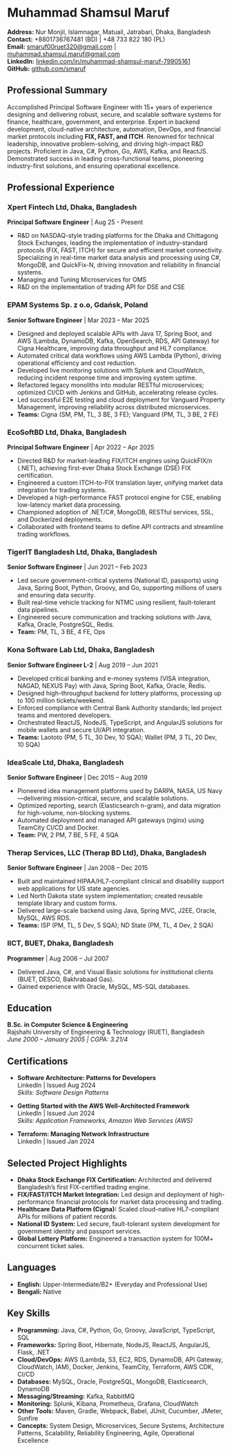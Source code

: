 # Muhammad Shamsul Maruf

**Address:** Nur Monjil, Islamnagar, Matuail, Jatrabari, Dhaka, Bangladesh  
**Contact:** +8801736767481 (BD) | +48 733 822 180 (PL)  
**Email:** smaruf00ruet320@gmail.com | muhammad.shamsul.maruf@gmail.com  
**LinkedIn:** [linkedin.com/in/muhammad-shamsul-maruf-79905161](https://www.linkedin.com/in/muhammad-shamsul-maruf-79905161)  
**GitHub:** [github.com/smaruf](https://www.github.com/smaruf)


## Professional Summary

Accomplished Principal Software Engineer with 15+ years of experience designing and delivering robust, secure, and scalable software systems for finance, healthcare, government, and enterprise. Expert in backend development, cloud-native architecture, automation, DevOps, and financial market protocols including **FIX, FAST, and ITCH**. Renowned for technical leadership, innovative problem-solving, and driving high-impact R&D projects. Proficient in Java, C#, Python, Go, AWS, Kafka, and ReactJS. Demonstrated success in leading cross-functional teams, pioneering industry-first solutions, and ensuring operational excellence.


## Professional Experience

### Xpert Fintech Ltd, Dhaka, Bangladesh
**Principal Software Engineer** | Aug 25 - Present

- R&D on NASDAQ-style trading platforms for the Dhaka and Chittagong Stock Exchanges, leading the implementation of industry-standard protocols (FIX, FAST, ITCH) for secure and efficient market connectivity. Specializing in real-time market data analysis and processing using C#, MongoDB, and QuickFix-N, driving innovation and reliability in financial systems.
- Managing and Tuning Microservices for OMS
- R&D on the implementation of trading API for DSE and CSE

### EPAM Systems Sp. z o.o, Gdańsk, Poland  
**Senior Software Engineer** | Mar 2023 – Mar 2025

- Designed and deployed scalable APIs with Java 17, Spring Boot, and AWS (Lambda, DynamoDB, Kafka, OpenSearch, RDS, API Gateway) for Cigna Healthcare, improving data throughput and HL7 compliance.
- Automated critical data workflows using AWS Lambda (Python), driving operational efficiency and cost reduction.
- Developed live monitoring solutions with Splunk and CloudWatch, reducing incident response time and improving system uptime.
- Refactored legacy monoliths into modular RESTful microservices; optimized CI/CD with Jenkins and GitHub, accelerating release cycles.
- Led successful E2E testing and cloud deployment for Vanguard Property Management, improving reliability across distributed microservices.
- **Teams:** Cigna (SM, PM, TL, 3 BE, 3 FE); Vanguard (PM, TL, 3 BE, 2 FE)


### EcoSoftBD Ltd, Dhaka, Bangladesh  
**Principal Software Engineer** | Apr 2022 – Apr 2025

- Directed R&D for market-leading FIX/ITCH engines using QuickFIX/n (.NET), achieving first-ever Dhaka Stock Exchange (DSE) FIX certification.
- Engineered a custom ITCH-to-FIX translation layer, unifying market data integration for trading systems.
- Developed a high-performance FAST protocol engine for CSE, enabling low-latency market data processing.
- Championed adoption of .NET/C#, MongoDB, RESTful services, SSL, and Dockerized deployments.
- Collaborated with frontend teams to define API contracts and streamline trading workflows.


### TigerIT Bangladesh Ltd, Dhaka, Bangladesh  
**Senior Software Engineer** | Jun 2021 – Feb 2023

- Led secure government-critical systems (National ID, passports) using Java, Spring Boot, Python, Groovy, and Go, supporting millions of users and ensuring data security.
- Built real-time vehicle tracking for NTMC using resilient, fault-tolerant data pipelines.
- Engineered secure communication and tracking solutions with Java, Kafka, Oracle, PostgreSQL, Redis.
- **Team:** PM, TL, 3 BE, 4 FE, Ops


### Kona Software Lab Ltd, Dhaka, Bangladesh  
**Senior Software Engineer L-2** | Aug 2019 – Jun 2021

- Developed critical banking and e-money systems (VISA integration, NAGAD, NEXUS Pay) with Java, Spring Boot, Kafka, Oracle, Redis.
- Designed high-throughput backend for lottery platforms, processing up to 100 million tickets/weekend.
- Enforced compliance with Central Bank Authority standards; led project teams and mentored developers.
- Orchestrated ReactJS, NodeJS, TypeScript, and AngularJS solutions for mobile wallets and secure UI/API integration.
- **Teams:** Laototo (PM, 5 TL, 30 Dev, 10 SQA); Wallet (PM, 3 TL, 20 Dev, 10 SQA)


### IdeaScale Ltd, Dhaka, Bangladesh  
**Senior Software Engineer** | Dec 2015 – Aug 2019

- Pioneered idea management platforms used by DARPA, NASA, US Navy—delivering mission-critical, secure, and scalable solutions.
- Optimized reporting, search (Elasticsearch n-gram), and data migration for high-volume, non-blocking systems.
- Automated deployment and managed API gateways (nginx) using TeamCity CI/CD and Docker.
- **Team:** PW, 2 PM, 7 BE, 5 FE, 4 SQA


### Therap Services, LLC (Therap BD Ltd), Dhaka, Bangladesh  
**Senior Software Engineer** | Jan 2008 – Dec 2015

- Built and maintained HIPAA/HL7-compliant clinical and disability support web applications for US state agencies.
- Led North Dakota state system implementation; created reusable template library and custom forms.
- Delivered large-scale backend using Java, Spring MVC, J2EE, Oracle, MySQL, AWS RDS.
- **Teams:** ISP (PM, TL, 5 Dev, 5 SQA); ND State (PM, TL, 4 Dev, 2 SQA)


### IICT, BUET, Dhaka, Bangladesh  
**Programmer** | Aug 2006 – Jul 2007

- Delivered Java, C#, and Visual Basic solutions for institutional clients (BUET, DESCO, Bakhrabaad Gas).
- Gained experience with Oracle, MySQL, MS-SQL databases.


## Education

**B.Sc. in Computer Science & Engineering**  
Rajshahi University of Engineering & Technology (RUET), Bangladesh  
_June 2000 – January 2005 | CGPA: 3.21/4_


## Certifications

- **Software Architecture: Patterns for Developers**  
  LinkedIn | Issued Aug 2024  
  _Skills: Software Design Patterns_

- **Getting Started with the AWS Well-Architected Framework**  
  LinkedIn | Issued Jun 2024  
  _Skills: Application Frameworks, Amazon Web Services (AWS)_

- **Terraform: Managing Network Infrastructure**  
  LinkedIn | Issued Jan 2024


## Selected Project Highlights

- **Dhaka Stock Exchange FIX Certification:** Architected and delivered Bangladesh’s first FIX-certified trading engine.
- **FIX/FAST/ITCH Market Integration:** Led design and deployment of high-performance financial protocols for market data processing and trading.
- **Healthcare Data Platform (Cigna):** Scaled cloud-native HL7-compliant APIs for millions of patient records.
- **National ID System:** Led secure, fault-tolerant system development for government identity and passport services.
- **Global Lottery Platform:** Engineered a transaction system for 100M+ concurrent ticket sales.


## Languages

- **English:** Upper-Intermediate/B2+ (Everyday and Professional Use)
- **Bengali:** Native


## Key Skills

- **Programming:** Java, C#, Python, Go, Groovy, JavaScript, TypeScript, SQL
- **Frameworks:** Spring Boot, Hibernate, NodeJS, ReactJS, AngularJS, Flask, .NET
- **Cloud/DevOps:** AWS (Lambda, S3, EC2, RDS, DynamoDB, API Gateway, CloudWatch, IAM), Docker, Jenkins, TeamCity, Terraform, AWS CDK, CI/CD
- **Databases:** MySQL, Oracle, PostgreSQL, MongoDB, Elasticsearch, DynamoDB
- **Messaging/Streaming:** Kafka, RabbitMQ
- **Monitoring:** Splunk, Kibana, Prometheus, Grafana, CloudWatch
- **Other Tools:** Maven, Gradle, Webpack, Babel, JUnit, Cucumber, JMeter, Sunfire
- **Concepts:** System Design, Microservices, Secure Systems, Architecture Patterns, Scalability, Reliability Engineering, Agile, Operational Excellence
